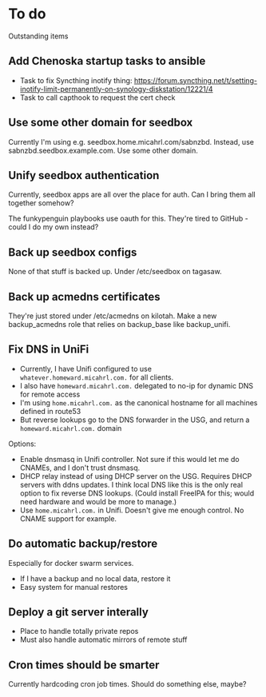 # To do

Outstanding items


## Add Chenoska startup tasks to ansible

* Task to fix Syncthing inotify thing: https://forum.syncthing.net/t/setting-inotify-limit-permanently-on-synology-diskstation/12221/4
* Task to call capthook to request the cert check

## Use some other domain for seedbox

Currently I'm using e.g. seedbox.home.micahrl.com/sabnzbd.
Instead, use sabnzbd.seedbox.example.com.
Use some other domain.

## Unify seedbox authentication

Currently, seedbox apps are all over the place for auth.
Can I bring them all together somehow?

The funkypenguin playbooks use oauth for this.
They're tired to GitHub - could I do my own instead?

## Back up seedbox configs

None of that stuff is backed up.
Under /etc/seedbox on tagasaw.

## Back up acmedns certificates

They're just stored under /etc/acmedns on kilotah.
Make a new backup_acmedns role that relies on backup_base like backup_unifi.

## Fix DNS in UniFi

* Currently, I have Unifi configured to use `whatever.homeward.micahrl.com.` for all clients.
* I also have `homeward.micahrl.com.` delegated to no-ip for dynamic DNS for remote access
* I'm using `home.micahrl.com.` as the canonical hostname for all machines defined in route53
* But reverse lookups go to the DNS forwarder in the USG, and return a `homeward.micahrl.com.` domain

Options:

* Enable dnsmasq in Unifi controller.
  Not sure if this would let me do CNAMEs, and I don't trust dnsmasq.
* DHCP relay instead of using DHCP server on the USG.
  Requires DHCP servers with ddns updates.
  I think local DNS like this is the only real option to fix reverse DNS lookups.
  (Could install FreeIPA for this; would need hardware and would be more to manage.)
* Use `home.micahrl.com.` in Unifi.
  Doesn't give me enough control. No CNAME support for example.

## Do automatic backup/restore

Especially for docker swarm services.

* If I have a backup and no local data, restore it
* Easy system for manual restores

## Deploy a git server interally

* Place to handle totally private repos
* Must also handle automatic mirrors of remote stuff

## Cron times should be smarter

Currently hardcoding cron job times.
Should do something else, maybe?
